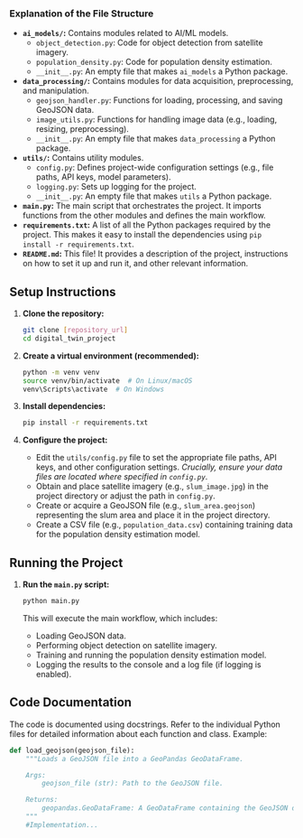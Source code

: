 
### Explanation of the File Structure

*   **`ai_models/`:** Contains modules related to AI/ML models.
    *   `object_detection.py`: Code for object detection from satellite imagery.
    *   `population_density.py`: Code for population density estimation.
    *   `__init__.py`: An empty file that makes `ai_models` a Python package.
*   **`data_processing/`:** Contains modules for data acquisition, preprocessing, and manipulation.
    *   `geojson_handler.py`: Functions for loading, processing, and saving GeoJSON data.
    *   `image_utils.py`: Functions for handling image data (e.g., loading, resizing, preprocessing).
    *   `__init__.py`: An empty file that makes `data_processing` a Python package.
*   **`utils/`:** Contains utility modules.
    *   `config.py`: Defines project-wide configuration settings (e.g., file paths, API keys, model parameters).
    *   `logging.py`: Sets up logging for the project.
    *   `__init__.py`: An empty file that makes `utils` a Python package.
*   **`main.py`:** The main script that orchestrates the project. It imports functions from the other modules and defines the main workflow.
*   **`requirements.txt`:** A list of all the Python packages required by the project. This makes it easy to install the dependencies using `pip install -r requirements.txt`.
*   **`README.md`:** This file!  It provides a description of the project, instructions on how to set it up and run it, and other relevant information.

## Setup Instructions

1.  **Clone the repository:**
    ```bash
    git clone [repository_url]
    cd digital_twin_project
    ```

2.  **Create a virtual environment (recommended):**
    ```bash
    python -m venv venv
    source venv/bin/activate  # On Linux/macOS
    venv\Scripts\activate  # On Windows
    ```

3.  **Install dependencies:**
    ```bash
    pip install -r requirements.txt
    ```

4.  **Configure the project:**
    *   Edit the `utils/config.py` file to set the appropriate file paths, API keys, and other configuration settings.  *Crucially, ensure your data files are located where specified in `config.py`*.
    *   Obtain and place satellite imagery (e.g., `slum_image.jpg`) in the project directory or adjust the path in `config.py`.
    *   Create or acquire a GeoJSON file (e.g., `slum_area.geojson`) representing the slum area and place it in the project directory.
    *   Create a CSV file (e.g., `population_data.csv`) containing training data for the population density estimation model.

## Running the Project

1.  **Run the `main.py` script:**
    ```bash
    python main.py
    ```

    This will execute the main workflow, which includes:
    *   Loading GeoJSON data.
    *   Performing object detection on satellite imagery.
    *   Training and running the population density estimation model.
    *   Logging the results to the console and a log file (if logging is enabled).

## Code Documentation

The code is documented using docstrings.  Refer to the individual Python files for detailed information about each function and class. Example:
```python
def load_geojson(geojson_file):
    """Loads a GeoJSON file into a GeoPandas GeoDataFrame.

    Args:
        geojson_file (str): Path to the GeoJSON file.

    Returns:
        geopandas.GeoDataFrame: A GeoDataFrame containing the GeoJSON data, or None if there's an error.
    """
    #Implementation...